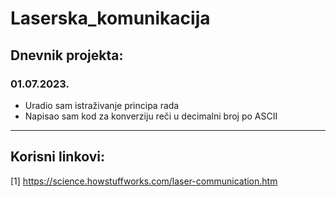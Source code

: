 # Laserska_komunikacija

## Dnevnik projekta:

### 01.07.2023. 
- Uradio sam istraživanje principa rada
- Napisao sam kod za konverziju reči u decimalni broj po ASCII


------------------------------------------------------------------
## Korisni linkovi:

[1] https://science.howstuffworks.com/laser-communication.htm
